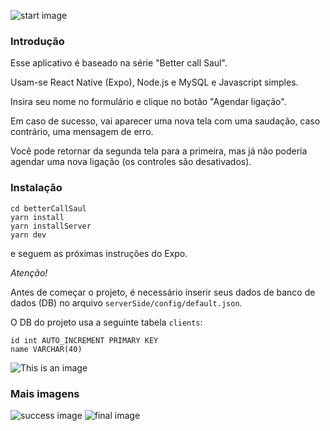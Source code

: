 ![start image](https://i.ibb.co/9VZ81ZV/start.png)

### Introdução

Esse aplicativo é baseado na série "Better call Saul".

Usam-se React Native (Expo), Node.js e MySQL e Javascript simples.

Insira seu nome no formulário e clique no botão "Agendar ligação".

Em caso de sucesso, vai aparecer uma nova tela com uma saudação, caso contrário, uma mensagem de erro.

Você pode retornar da segunda tela para a primeira, mas já não poderia agendar uma nova ligação (os controles são desativados).

### Instalação

```
cd betterCallSaul
yarn install
yarn installServer
yarn dev     
```
e seguem as próximas instruções do Expo.


_Atenção!_

Antes de começar o projeto, é necessário inserir seus dados de banco de dados (DB) no arquivo `serverSide/config/default.json`. 

O DB do projeto usa a seguinte tabela `clients`:
  ```
  id int AUTO_INCREMENT PRIMARY KEY
  name VARCHAR(40)
  ```

![This is an image](https://i.ibb.co/4dD9LKM/db.png)

### Mais imagens

![success image](https://i.ibb.co/cyfvfBN/success.png)    ![final image](https://i.ibb.co/pfkyVRv/finish.png)
